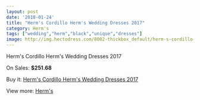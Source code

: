 ```yaml
---
layout: post
date: '2018-01-24'
title: "Herm's Cordillo Herm's Wedding Dresses 2017"
category: Herm's
tags: ["wedding","herm","black","unique","dresses"]
image: http://img.hectodress.com/8002-thickbox_default/herm-s-cordillo-herm-s-wedding-dresses-2013.jpg
---
```

Herm's Cordillo Herm's Wedding Dresses 2017

On Sales: **$251.68**
<a href="https://www.hectodress.com/herm-s/4021-herm-s-cordillo-herm-s-wedding-dresses-2013.html"><amp-img layout="responsive" width="600" height="600" src="//img.hectodress.com/8002-thickbox_default/herm-s-cordillo-herm-s-wedding-dresses-2013.jpg" alt="Herm's Cordillo Herm's Wedding Dresses 2017 0" /></a>

Buy it: [Herm's Cordillo Herm's Wedding Dresses 2017](https://www.hectodress.com/herm-s/4021-herm-s-cordillo-herm-s-wedding-dresses-2013.html "Herm's Cordillo Herm's Wedding Dresses 2017")

View more: [Herm's](https://www.hectodress.com/71-herm-s "Herm's")